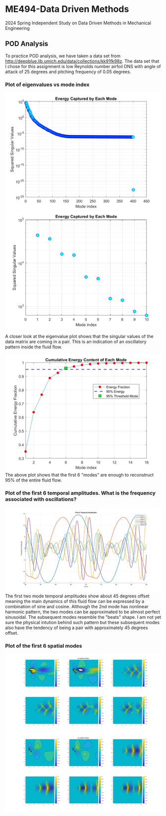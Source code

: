 # ME494-Data Driven Methods
 2024 Spring Independent Study on Data Driven Methods in Mechanical Engineering

## POD Analysis 
To practice POD analysis, we have taken a data set from  http://deepblue.lib.umich.edu/data/collections/kk91fk98z. The data set that I chose for this assignment is low Reynolds number airfoil DNS with angle of attack of 25 degrees and pitching frequency of 0.05 degrees. 

### Plot of eigenvalues vs mode index
![Plot of Eigenvalues vs Mode Index](images/singular_values.png)
![Plot of Eigenvalues vs Mode Index Zoomed in](images/singular_values_zoom.png)

A closer look at the eigenvalue plot shows that the singular values of the data matrix are coming in a pair. This is an indication of an oscillatory pattern inside the fluid flow.

![Plot of cumulative energy](images/cumsum.png)
The above plot shows that the first 6 "modes" are enough to reconstruct 95% of the entire fluid flow.

### Plot of the first 6 temporal amplitudes. What is the frequency associated with oscillations?
![temporal amplitude](images/temporal_amplitdues.png)
The first two mode temporal amplitudes show about 45 degrees offset meaning the main dynamics of this fluid flow can be expressed by a combination of sine and cosine. Although the 2nd mode has nonlinear harmonic pattern, the two modes can be approximated to be almost perfect sinusoidal. The subsequent modes resemble the "beats" shape. I am not yet sure the physical intution behind such pattern but these subsequent modes also have the tendency of being a pair with approximately 45 degrees offset.

### Plot of the first 6 spatial modes
![ux spatial modes](images/ux_spatial%20modes.png)
![uy spatial modes](images/uy_spatial%20modes.png)